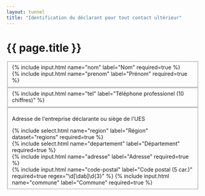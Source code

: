 ```yaml
---
layout: tunnel
title: "Identification du déclarant pour tout contact ultérieur"
---
```

<h1>{{ page.title }}</h1>

<fieldset>
  <!-- fieldset display flex can't work in Chromium -->
  <div class=row>
    <div>{% include input.html name="nom" label="Nom" required=true %}</div>
    <div>{% include input.html name="prenom" label="Prénom" required=true %}</div>
  </div>
</fieldset>

<fieldset>
  {% include input.html name="tel" label="Téléphone professionel (10 chiffres)" %}
</fieldset>

<fieldset>
  <p>Adresse de l'entreprise déclarante ou siège de l'UES</p>
  <div class=row>
    <div>{% include select.html name="region" label="Région" dataset="regions" required=true %}</div>
    <div>{% include select.html name="departement" label="Département" required=true %}</div>
  </div>

  <div class=row>
    {% include input.html name="adresse" label="Adresse" required=true %}
  </div>

  <div class=row>
    {% include input.html name="code-postal" label="Code postal (5 car.)" required=true regex="\d[\dab]\d{3}" %}
    {% include input.html name="commune" label="Commune" required=true %}
  </div>
</fieldset>

<script>
  document.getElementById('field--region').addEventListener('change', (event) => {
    const value = event.target.value
    console.debug(`region ${value} was selected.`)
  })
</script>
